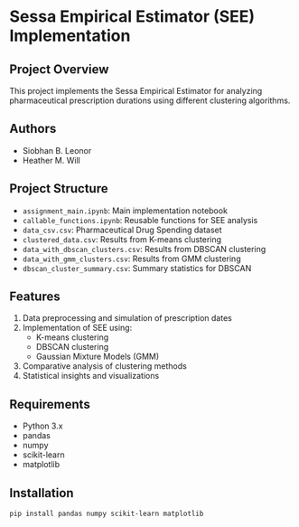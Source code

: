 # Sessa Empirical Estimator (SEE) Implementation

## Project Overview
This project implements the Sessa Empirical Estimator for analyzing pharmaceutical prescription durations using different clustering algorithms.

## Authors
- Siobhan B. Leonor
- Heather M. Will

## Project Structure
- `assignment_main.ipynb`: Main implementation notebook
- `callable_functions.ipynb`: Reusable functions for SEE analysis
- `data_csv.csv`: Pharmaceutical Drug Spending dataset
- `clustered_data.csv`: Results from K-means clustering
- `data_with_dbscan_clusters.csv`: Results from DBSCAN clustering
- `data_with_gmm_clusters.csv`: Results from GMM clustering
- `dbscan_cluster_summary.csv`: Summary statistics for DBSCAN

## Features
1. Data preprocessing and simulation of prescription dates
2. Implementation of SEE using:
   - K-means clustering
   - DBSCAN clustering
   - Gaussian Mixture Models (GMM)
3. Comparative analysis of clustering methods
4. Statistical insights and visualizations

## Requirements
- Python 3.x
- pandas
- numpy
- scikit-learn
- matplotlib

## Installation
```bash
pip install pandas numpy scikit-learn matplotlib
